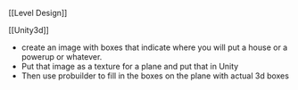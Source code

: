 [[Level Design]]

[[Unity3d]]
 - create an image with boxes that indicate where you will put a house or a powerup or whatever. 
- Put that image as a texture for a plane and put that in Unity
- Then use probuilder to fill in the boxes on the plane with actual 3d boxes
